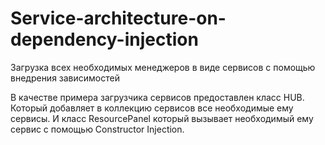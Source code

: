 # Service-architecture-on-dependency-injection
Загрузка всех необходимых менеджеров в виде сервисов с помощью внедрения зависимостей


В качестве примера загрузчика сервисов предоставлен класс HUB. Который добавляет в коллекцию сервисов все необходимые ему сервисы.
И класс ResourcePanel который вызывает необходимый ему сервис с помощью Constructor Injection.
